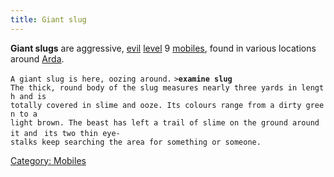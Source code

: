 ```yaml
---
title: Giant slug
---
```


**Giant slugs** are aggressive, [evil](evil "wikilink")
[level](level "wikilink") 9 [mobiles](mobile "wikilink"), found in
various locations around [Arda](Arda "wikilink").

`A giant slug is here, oozing around.`
`>`**`examine slug`**
`The thick, round body of the slug measures nearly three yards in length and is`
`totally covered in slime and ooze. Its colours range from a dirty green to a`
`light brown. The beast has left a trail of slime on the ground around it and `
`its two thin eye-stalks keep searching the area for something or someone.`

[Category: Mobiles](Category:_Mobiles "wikilink")